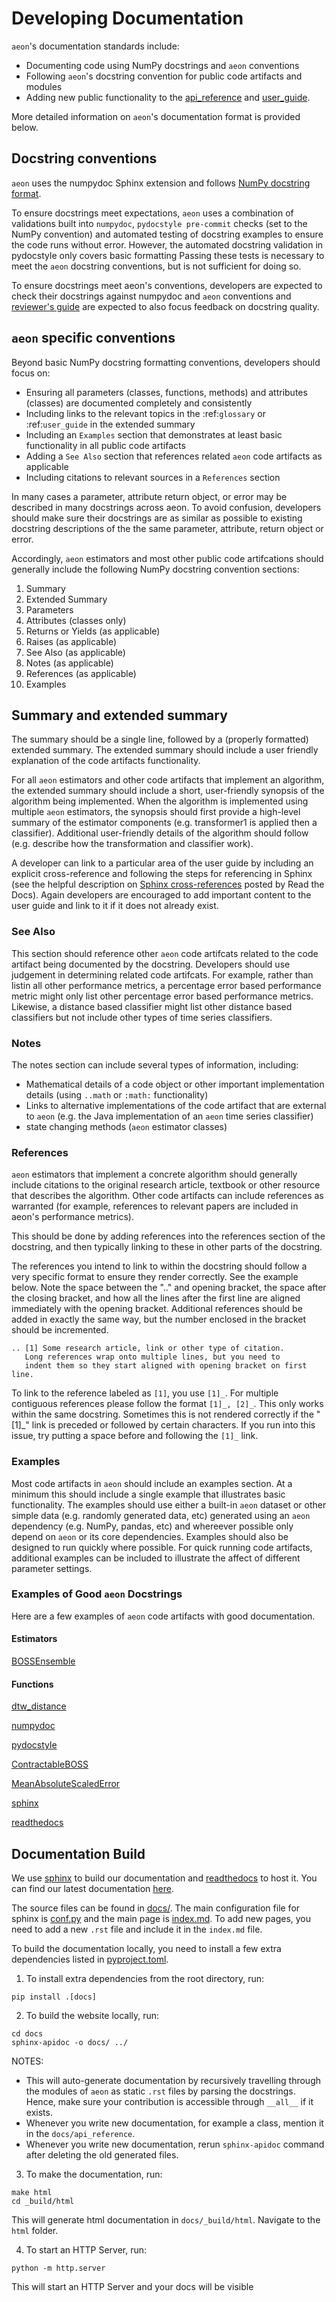 # Developing Documentation

`aeon`'s documentation standards include:

* Documenting code using NumPy docstrings and `aeon` conventions
* Following ``aeon``'s docstring convention for public code artifacts and modules
* Adding new public functionality to the [api_reference](https://www.aeon-toolkit.org/en/stable/api_reference.html) and [user_guide](https://www.aeon-toolkit.org/en/stable/getting_started.html).

More detailed information on ``aeon``'s documentation format is provided below.

## Docstring conventions

`aeon` uses the numpydoc Sphinx extension and follows [NumPy docstring format](https://numpydoc.readthedocs.io/en/latest/format.html).

To ensure docstrings meet expectations, `aeon` uses a combination of validations built into `numpydoc`, `pydocstyle pre-commit` checks (set to the NumPy convention) and automated testing of docstring examples to ensure the code runs without error. However, the automated docstring validation in pydocstyle only covers basic formatting Passing these tests is necessary to meet the `aeon` docstring conventions, but is not sufficient for doing so.

To ensure docstrings meet aeon's conventions, developers are expected to check their docstrings against numpydoc and `aeon` conventions and [reviewer's guide](https://www.aeon-toolkit.org/en/stable/contributing/reviewer_guide.html) are expected to also focus feedback on docstring quality.

## ``aeon`` specific conventions

Beyond basic NumPy docstring formatting conventions, developers should focus on:

- Ensuring all parameters (classes, functions, methods) and attributes (classes) are documented completely and consistently
- Including links to the relevant topics in the :ref:`glossary` or :ref:`user_guide` in the extended summary
- Including an `Examples` section that demonstrates at least basic functionality in all public code artifacts
- Adding a `See Also` section that references related `aeon` code artifacts as applicable
- Including citations to relevant sources in a `References` section

In many cases a parameter, attribute return object, or error may be described in many docstrings across aeon. To avoid confusion, developers should  make sure their docstrings are as similar as possible to existing docstring descriptions of the the same parameter, attribute, return object or error.

Accordingly, `aeon` estimators and most other public code artifcations should generally include the following NumPy docstring convention sections:

1. Summary
2. Extended Summary
3. Parameters
4. Attributes (classes only)
5. Returns or Yields (as applicable)
6. Raises (as applicable)
7. See Also (as applicable)
8. Notes (as applicable)
9. References (as applicable)
10. Examples

## Summary and extended summary

The summary should be a single line, followed by a (properly formatted) extended summary. The extended summary should include a user friendly explanation of the code artifacts functionality.

For all `aeon` estimators and other code artifacts that implement an algorithm, the extended summary should include a short, user-friendly synopsis of the algorithm being implemented. When the algorithm is implemented using multiple `aeon` estimators, the synopsis should first provide a high-level summary of the estimator components (e.g. transformer1 is applied then a classifier). Additional user-friendly details of the algorithm should follow (e.g. describe how the transformation and classifier work).

A developer can link to a particular area of the user guide by including an explicit cross-reference and following the steps for referencing in Sphinx (see the helpful description on [Sphinx cross-references](https://docs.readthedocs.io/en/stable/guides/cross-referencing-with-sphinx.html) posted by Read the Docs). Again developers are encouraged to add important content to the user guide and link to it if it does not already exist.

### See Also

This section should reference other `aeon` code artifcats related to the code artifact being documented by the docstring. Developers should use judgement in determining related code artifcats. For example, rather than listin all other performance metrics, a percentage error based performance metric
might only list other percentage error based performance metrics.  Likewise, a distance based classifier might list other distance based classifiers but
not include other types of time series classifiers.

### Notes

The notes section can include several types of information, including:

- Mathematical details of a code object or other important implementation details (using `..math` or `:math:` functionality)
- Links to alternative implementations of the code artifact that are external to `aeon` (e.g. the Java implementation of an `aeon` time series classifier)
- state changing methods (`aeon` estimator classes)

### References

`aeon` estimators that implement a concrete algorithm should generally include citations to the original research article, textbook or other resource
that describes the algorithm. Other code artifacts can include references as warranted (for example, references to relevant papers are included in
aeon's performance metrics).

This should be done by adding references into the references section of the docstring, and then typically linking to these in other parts of the docstring.

The references you intend to link to within the docstring should follow a very specific format to ensure they render correctly. See the example below. Note the space between the ".." and opening bracket, the space after the closing bracket, and how all the lines after the first line are aligned immediately with the opening bracket. Additional references should be added in exactly the same way, but the number enclosed in the bracket should be incremented.

```{code-block} powershell
.. [1] Some research article, link or other type of citation.
   Long references wrap onto multiple lines, but you need to
   indent them so they start aligned with opening bracket on first line.
```

To link to the reference labeled as `[1]`, you use `[1]_`. For multiple contiguous references please follow the format `[1]_, [2]_`. This only works within the same docstring. Sometimes this is not rendered correctly if the "[1]_" link is preceded or followed by certain characters. If you run into this issue, try putting a space before and following the `[1]_` link.

### Examples

Most code artifacts in `aeon` should include an examples section. At a minimum this should include a single example that illustrates basic functionality. The examples should use either a built-in `aeon` dataset or other simple data (e.g. randomly generated data, etc) generated using an `aeon` dependency (e.g. NumPy, pandas, etc) and whereever possible only depend on `aeon` or its core dependencies. Examples should also be designed to run quickly where possible. For quick running code artifacts, additional examples can be included to illustrate the affect of different parameter settings.

### Examples of Good `aeon` Docstrings

Here are a few examples of `aeon` code artifacts with good documentation.

#### Estimators

[BOSSEnsemble](https://www.aeon-toolkit.org/en/latest/api_reference/auto_generated/aeon.classification.dictionary_based.BOSSEnsemble.html#aeon.classification.dictionary_based.BOSSEnsemble)

#### Functions
[dtw_distance](https://www.aeon-toolkit.org/en/stable/api_reference/auto_generated/aeon.distances.dtw_distance.html)

[numpydoc](https://numpydoc.readthedocs.io/en/latest/index.html)

[pydocstyle](http://www.pydocstyle.org/en/stable/)

[ContractableBOSS](https://www.aeon-toolkit.org/en/latest/api_reference/auto_generated/aeon.classification.dictionary_based.ContractableBOSS.html#aeon.classification.dictionary_based.ContractableBOSS)

[MeanAbsoluteScaledError](https://www.aeon-toolkit.org/en/stable/api_reference/auto_generated/aeon.performance_metrics.forecasting.MeanAbsoluteScaledError.html)

[sphinx](https://www.sphinx-doc.org/)

[readthedocs](https://readthedocs.org/projects/aeon-toolkit/)

## Documentation Build

We use [sphinx](https://www.sphinx-doc.org/) to build our documentation and [readthedocs](https://readthedocs.org/projects/aeon-toolkit/) to host it. You can find our latest documentation [here](https://www.aeon-toolkit.org/en/latest/).

The source files can be found in [docs/](https://github.com/aeon-toolkit/aeon/tree/main/docs/). The main configuration file for sphinx is [conf.py](https://github.com/aeon-toolkit/aeon/blob/main/docs/conf.py) and the main page is [index.md](https://github.com/aeon-toolkit/aeon/blob/main/docs/index.md). To add new pages, you need to add a new `.rst` file and include it in the `index.md` file.

To build the documentation locally, you need to install a few extra dependencies listed in [pyproject.toml](https://github.com/aeon-toolkit/aeon/blob/main/pyproject.toml).
1. To install extra dependencies from the root directory, run:

```{code-block} powershell
pip install .[docs]
```

2. To build the website locally, run:

```{code-block} powershell
cd docs
sphinx-apidoc -o docs/ ../
```

NOTES:
- This will auto-generate documentation by recursively travelling through the modules of `aeon` as static `.rst` files by parsing the docstrings. Hence, make sure your contribution is accessible through `__all__` if it exists.
- Whenever you write new documentation, for example a class, mention it in the `docs/api_reference`.
- Whenever you write new documentation, rerun `sphinx-apidoc` command after deleting the old generated files.

3. To make the documentation, run:

```{code-block} powershell
make html
cd _build/html
```

This will generate html documentation in `docs/_build/html`. Navigate to the `html` folder.

4. To start an HTTP Server, run:

```{code-block} powershell
python -m http.server
```
This will start an HTTP Server and your docs will be visible

